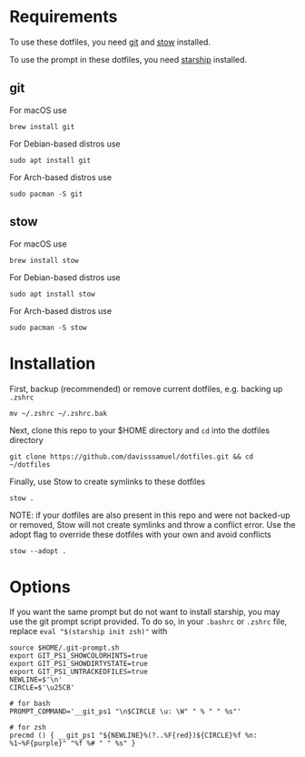 # Requirements

To use these dotfiles, you need [git](https://git-scm.com/) and [stow](https://www.gnu.org/software/stow/) installed.

To use the prompt in these dotfiles, you need [starship](https://starship.rs/) installed.

## git

For macOS use

```
brew install git
```

For Debian-based distros use

```
sudo apt install git
```

For Arch-based distros use

```
sudo pacman -S git
```

## stow

For macOS use

```
brew install stow
```

For Debian-based distros use

```
sudo apt install stow
```

For Arch-based distros use

```
sudo pacman -S stow
```

# Installation


First, backup (recommended) or remove current dotfiles, e.g. backing up `.zshrc`

```
mv ~/.zshrc ~/.zshrc.bak
```

Next, clone this repo to your $HOME directory and `cd` into the dotfiles directory

```
git clone https://github.com/davisssamuel/dotfiles.git && cd ~/dotfiles
```

Finally, use Stow to create symlinks to these dotfiles

```
stow .
```

NOTE: if your dotfiles are also present in this repo and were not backed-up or removed, Stow will not create symlinks and throw a conflict error. Use the adopt flag to override these dotfiles with your own and avoid conflicts

```
stow --adopt .
```

# Options

If you want the same prompt but do not want to install starship, you may use the git prompt script provided. To do so, in your `.bashrc` or `.zshrc` file, replace `eval "$(starship init zsh)"` with

```
source $HOME/.git-prompt.sh
export GIT_PS1_SHOWCOLORHINTS=true
export GIT_PS1_SHOWDIRTYSTATE=true
export GIT_PS1_UNTRACKEDFILES=true
NEWLINE=$'\n'
CIRCLE=$'\u25CB'

# for bash
PROMPT_COMMAND='__git_ps1 "\n$CIRCLE \u: \W" " % " " %s"'

# for zsh
precmd () { __git_ps1 "${NEWLINE}%(?..%F{red})${CIRCLE}%f %n: %1~%F{purple}" "%f %# " " %s" }
```
